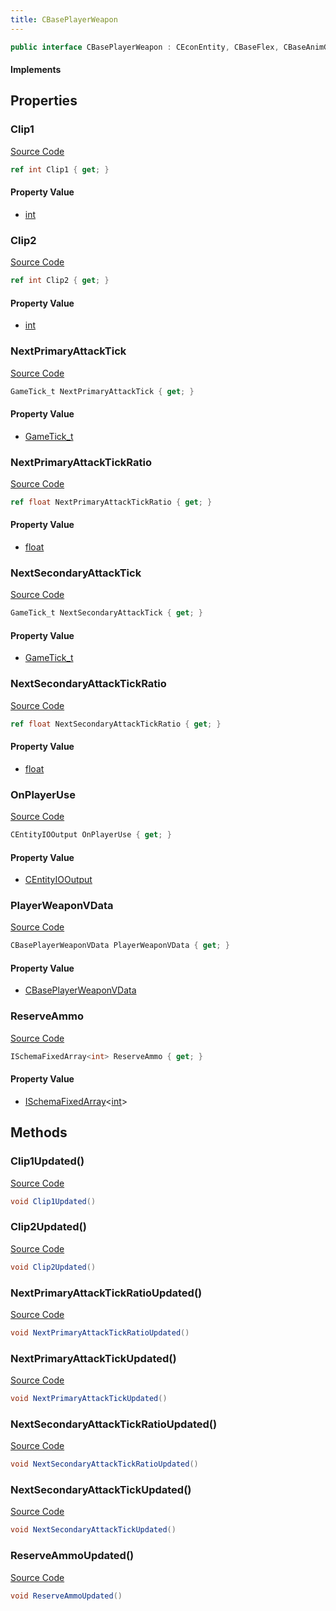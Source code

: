 ```yaml
---
title: CBasePlayerWeapon
---
```


```csharp
public interface CBasePlayerWeapon : CEconEntity, CBaseFlex, CBaseAnimGraph, CBaseModelEntity, CBaseEntity, CEntityInstance, ISchemaClass<CEntityInstance>, ISchemaClass<CBaseEntity>, ISchemaClass<CBaseModelEntity>, ISchemaClass<CBaseAnimGraph>, ISchemaClass<CBaseFlex>, ISchemaClass<CEconEntity>, ISchemaClass<CBasePlayerWeapon>, ISchemaField, ISchemaClass, INativeHandle
```

#### Implements

## Properties

### Clip1

[Source Code](https://github.com/swiftly-solution/swiftlys2/blob/main/managed/src/SwiftlyS2.Generated/Schemas/Interfaces/CBasePlayerWeapon.cs#L25)

```csharp
ref int Clip1 { get; }
```

#### Property Value

- [int](https://learn.microsoft.com/dotnet/api/system.int32)

### Clip2

[Source Code](https://github.com/swiftly-solution/swiftlys2/blob/main/managed/src/SwiftlyS2.Generated/Schemas/Interfaces/CBasePlayerWeapon.cs#L27)

```csharp
ref int Clip2 { get; }
```

#### Property Value

- [int](https://learn.microsoft.com/dotnet/api/system.int32)

### NextPrimaryAttackTick

[Source Code](https://github.com/swiftly-solution/swiftlys2/blob/main/managed/src/SwiftlyS2.Generated/Schemas/Interfaces/CBasePlayerWeapon.cs#L17)

```csharp
GameTick_t NextPrimaryAttackTick { get; }
```

#### Property Value

- [GameTick_t](/docs/api/shared/schemadefinitions/gametick_t)

### NextPrimaryAttackTickRatio

[Source Code](https://github.com/swiftly-solution/swiftlys2/blob/main/managed/src/SwiftlyS2.Generated/Schemas/Interfaces/CBasePlayerWeapon.cs#L19)

```csharp
ref float NextPrimaryAttackTickRatio { get; }
```

#### Property Value

- [float](https://learn.microsoft.com/dotnet/api/system.single)

### NextSecondaryAttackTick

[Source Code](https://github.com/swiftly-solution/swiftlys2/blob/main/managed/src/SwiftlyS2.Generated/Schemas/Interfaces/CBasePlayerWeapon.cs#L21)

```csharp
GameTick_t NextSecondaryAttackTick { get; }
```

#### Property Value

- [GameTick_t](/docs/api/shared/schemadefinitions/gametick_t)

### NextSecondaryAttackTickRatio

[Source Code](https://github.com/swiftly-solution/swiftlys2/blob/main/managed/src/SwiftlyS2.Generated/Schemas/Interfaces/CBasePlayerWeapon.cs#L23)

```csharp
ref float NextSecondaryAttackTickRatio { get; }
```

#### Property Value

- [float](https://learn.microsoft.com/dotnet/api/system.single)

### OnPlayerUse

[Source Code](https://github.com/swiftly-solution/swiftlys2/blob/main/managed/src/SwiftlyS2.Generated/Schemas/Interfaces/CBasePlayerWeapon.cs#L31)

```csharp
CEntityIOOutput OnPlayerUse { get; }
```

#### Property Value

- [CEntityIOOutput](/docs/api/shared/schemadefinitions/centityiooutput)

### PlayerWeaponVData

[Source Code](https://github.com/swiftly-solution/swiftlys2/blob/main/managed/src/SwiftlyS2.Core/Modules/Schemas/Extensions/CBasePlayerWeapon.cs#L5)

```csharp
CBasePlayerWeaponVData PlayerWeaponVData { get; }
```

#### Property Value

- [CBasePlayerWeaponVData](/docs/api/shared/schemadefinitions/cbaseplayerweaponvdata)

### ReserveAmmo

[Source Code](https://github.com/swiftly-solution/swiftlys2/blob/main/managed/src/SwiftlyS2.Generated/Schemas/Interfaces/CBasePlayerWeapon.cs#L29)

```csharp
ISchemaFixedArray<int> ReserveAmmo { get; }
```

#### Property Value

- [ISchemaFixedArray](/docs/api/shared/schemas/ischemafixedarray-1)<[int](https://learn.microsoft.com/dotnet/api/system.int32)>

## Methods

### Clip1Updated()

[Source Code](https://github.com/swiftly-solution/swiftlys2/blob/main/managed/src/SwiftlyS2.Generated/Schemas/Interfaces/CBasePlayerWeapon.cs#L37)

```csharp
void Clip1Updated()
```

### Clip2Updated()

[Source Code](https://github.com/swiftly-solution/swiftlys2/blob/main/managed/src/SwiftlyS2.Generated/Schemas/Interfaces/CBasePlayerWeapon.cs#L38)

```csharp
void Clip2Updated()
```

### NextPrimaryAttackTickRatioUpdated()

[Source Code](https://github.com/swiftly-solution/swiftlys2/blob/main/managed/src/SwiftlyS2.Generated/Schemas/Interfaces/CBasePlayerWeapon.cs#L34)

```csharp
void NextPrimaryAttackTickRatioUpdated()
```

### NextPrimaryAttackTickUpdated()

[Source Code](https://github.com/swiftly-solution/swiftlys2/blob/main/managed/src/SwiftlyS2.Generated/Schemas/Interfaces/CBasePlayerWeapon.cs#L33)

```csharp
void NextPrimaryAttackTickUpdated()
```

### NextSecondaryAttackTickRatioUpdated()

[Source Code](https://github.com/swiftly-solution/swiftlys2/blob/main/managed/src/SwiftlyS2.Generated/Schemas/Interfaces/CBasePlayerWeapon.cs#L36)

```csharp
void NextSecondaryAttackTickRatioUpdated()
```

### NextSecondaryAttackTickUpdated()

[Source Code](https://github.com/swiftly-solution/swiftlys2/blob/main/managed/src/SwiftlyS2.Generated/Schemas/Interfaces/CBasePlayerWeapon.cs#L35)

```csharp
void NextSecondaryAttackTickUpdated()
```

### ReserveAmmoUpdated()

[Source Code](https://github.com/swiftly-solution/swiftlys2/blob/main/managed/src/SwiftlyS2.Generated/Schemas/Interfaces/CBasePlayerWeapon.cs#L39)

```csharp
void ReserveAmmoUpdated()
```

